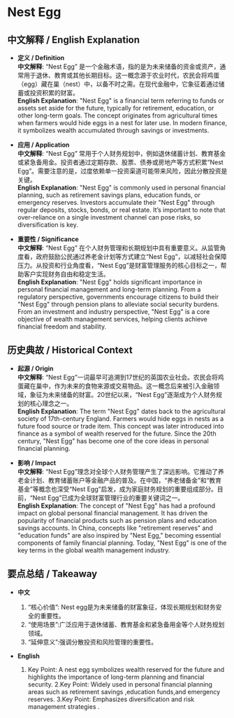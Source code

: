 # Nest Egg

## 中文解释 / English Explanation

* **定义 / Definition**  
  **中文解释**: “Nest Egg” 是一个金融术语，指的是为未来储备的资金或资产，通常用于退休、教育或其他长期目标。这一概念源于农业时代，农民会将鸡蛋（egg）藏在巢（nest）中，以备不时之需。在现代金融中，它象征着通过储蓄或投资积累的财富。  
  **English Explanation**: "Nest Egg" is a financial term referring to funds or assets set aside for the future, typically for retirement, education, or other long-term goals. The concept originates from agricultural times when farmers would hide eggs in a nest for later use. In modern finance, it symbolizes wealth accumulated through savings or investments.

* **应用 / Application**  
  **中文解释**: “Nest Egg” 常用于个人财务规划中，例如退休储蓄计划、教育基金或紧急备用金。投资者通过定期存款、股票、债券或房地产等方式积累“Nest Egg”。需要注意的是，过度依赖单一投资渠道可能带来风险，因此分散投资是关键。  
  **English Explanation**: "Nest Egg" is commonly used in personal financial planning, such as retirement savings plans, education funds, or emergency reserves. Investors accumulate their "Nest Egg" through regular deposits, stocks, bonds, or real estate. It’s important to note that over-reliance on a single investment channel can pose risks, so diversification is key.

* **重要性 / Significance**  
  **中文解释**: “Nest Egg” 在个人财务管理和长期规划中具有重要意义。从监管角度看，政府鼓励公民通过养老金计划等方式建立“Nest Egg”，以减轻社会保障压力。从投资和行业角度看，“Nest Egg”是财富管理服务的核心目标之一，帮助客户实现财务自由和稳定生活。  
  **English Explanation**: "Nest Egg" holds significant importance in personal financial management and long-term planning. From a regulatory perspective, governments encourage citizens to build their "Nest Egg" through pension plans to alleviate social security burdens. From an investment and industry perspective, "Nest Egg" is a core objective of wealth management services, helping clients achieve financial freedom and stability.

## 历史典故 / Historical Context

* **起源 / Origin**  
  **中文解释**: “Nest Egg”一词最早可追溯到17世纪的英国农业社会。农民会将鸡蛋藏在巢中，作为未来的食物来源或交易物品。这一概念后来被引入金融领域，象征为未来储备的财富。20世纪以来，“Nest Egg”逐渐成为个人财务规划的核心理念之一。  
  **English Explanation**: The term "Nest Egg" dates back to the agricultural society of 17th-century England. Farmers would hide eggs in nests as a future food source or trade item. This concept was later introduced into finance as a symbol of wealth reserved for the future. Since the 20th century, "Nest Egg" has become one of the core ideas in personal financial planning.

* **影响 / Impact**  
  **中文解释**: “Nest Egg”理念对全球个人财务管理产生了深远影响。它推动了养老金计划、教育储蓄账户等金融产品的普及。在中国，“养老储备金”和“教育基金”等概念也深受“Nest Egg”启发，成为家庭财务规划的重要组成部分。目前，“Nest Egg”已成为全球财富管理行业的重要关键词之一。  
  **English Explanation**: The concept of "Nest Egg" has had a profound impact on global personal financial management. It has driven the popularity of financial products such as pension plans and education savings accounts. In China, concepts like "retirement reserves" and "education funds" are also inspired by "Nest Egg," becoming essential components of family financial planning. Today, "Nest Egg" is one of the key terms in the global wealth management industry.

## 要点总结 / Takeaway

* **中文**  
  1. “核心价值”: Nest egg是为未来储备的财富象征，体现长期规划和财务安全的重要性。
  2. “使用场景”:广泛应用于退休储蓄、教育基金和紧急备用金等个人财务规划领域。
  3. “延伸意义”:强调分散投资和风险管理的重要性。

* **English**  
  1. Key Point: A nest egg symbolizes wealth reserved for the future and highlights the importance of long-term planning and financial security.
  2.Key Point: Widely used in personal financial planning areas such as retirement savings ,education funds,and emergency reserves.
3.Key Point: Emphasizes diversification and risk management strategies .